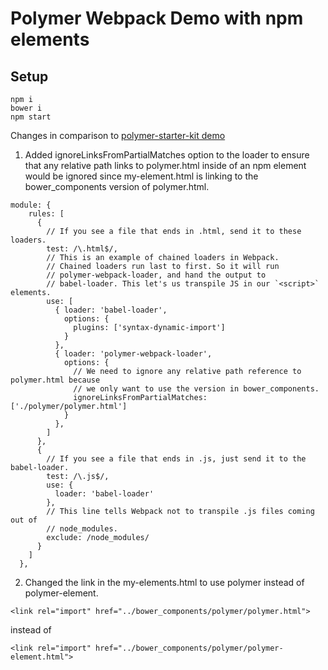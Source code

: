 # Polymer Webpack Demo with npm elements

## Setup

```
npm i
bower i
npm start
```
Changes in comparison to [polymer-starter-kit demo](https://github.com/webpack-contrib/polymer-webpack-loader/tree/master/demo)

1. Added ignoreLinksFromPartialMatches option to the loader to ensure that any relative path links to polymer.html inside of an npm element would be ignored since my-element.html is linking to the bower_components version of polymer.html.

```
module: {
    rules: [
      {
        // If you see a file that ends in .html, send it to these loaders.
        test: /\.html$/,
        // This is an example of chained loaders in Webpack.
        // Chained loaders run last to first. So it will run
        // polymer-webpack-loader, and hand the output to
        // babel-loader. This let's us transpile JS in our `<script>` elements.
        use: [
          { loader: 'babel-loader', 
            options: {
              plugins: ['syntax-dynamic-import']
            }
          },
          { loader: 'polymer-webpack-loader',
            options: {
              // We need to ignore any relative path reference to polymer.html because
              // we only want to use the version in bower_components. 
              ignoreLinksFromPartialMatches: ['./polymer/polymer.html']
            }
          },
        ]
      },
      {
        // If you see a file that ends in .js, just send it to the babel-loader.
        test: /\.js$/,
        use: {
          loader: 'babel-loader'
        },
        // This line tells Webpack not to transpile .js files coming out of
        // node_modules.
        exclude: /node_modules/
      }
    ]
  },
```
2. Changed the link in the my-elements.html to use polymer instead of polymer-element.
```
<link rel="import" href="../bower_components/polymer/polymer.html">
```
instead of 
```
<link rel="import" href="../bower_components/polymer/polymer-element.html">
```
